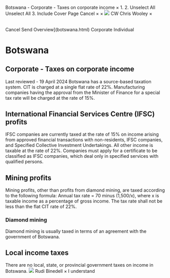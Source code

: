 Botswana - Corporate - Taxes on corporate income
×
1.
2.
Unselect All
Unselect All
3.
Include Cover Page
Cancel
×
×
![](-/media/world-wide-tax-summaries/attachments/global---chris-wooley.ashx%3Frev=ac5e5f3223b34096b1afc2a6009c7320&revision=ac5e5f32-23b3-4096-b1af-c2a6009c7320&hash=859B7ADC84DC2CBEC9760E9E6EE7DE6D0A8BFCDF)
CW
Chris Wooley
×
######
Cancel
Send
Overview](botswana.html)
Corporate
Individual
# Botswana
## Corporate - Taxes on corporate income
Last reviewed - 19 April 2024
Botswana has a source-based taxation system.
CIT is charged at a single flat rate of 22%. Manufacturing companies having the approval from the Minister of Finance for a special tax rate will be charged at the rate of 15%.
## International Financial Services Centre (IFSC) profits
IFSC companies are currently taxed at the rate of 15% on income arising from approved financial transactions with non-residents, IFSC companies, and Specified Collective Investment Undertakings. All other income is taxable at the rate of 22%. Companies must apply for a certificate to be classified as IFSC companies, which deal only in specified services with qualified persons.
## Mining profits
Mining profits, other than profits from diamond mining, are taxed according to the following formula:
Annual tax rate = 70 minus (1,500/x), where x is taxable income as a percentage of gross income.
The tax rate shall not be less than the flat CIT rate of 22%.
### Diamond mining
Diamond mining is usually taxed in terms of an agreement with the government of Botswana.
## Local income taxes
There are no local, state, or provincial government taxes on income in Botswana.
![](-/media/world-wide-tax-summaries/botswanarudi-binedellbotswana--rudi-binedellpng20210728101045697.ashx%3Frev=9d78a083b9174eb4b4857f1d66ea450b&revision=9d78a083-b917-4eb4-b485-7f1d66ea450b&hash=20556006CF8ED9A612279B1D6C04097141477E75)
Rudi Binedell
×
I understand